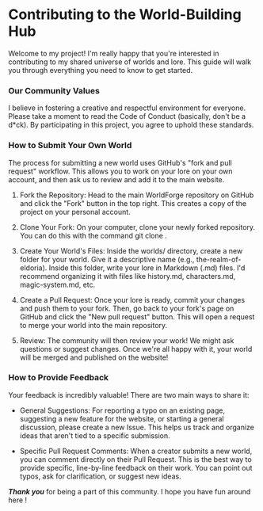 # Contributing to the World-Building Hub

Welcome to my project! I'm really happy that you're interested in contributing to my shared universe of worlds and lore. This guide will walk you through everything you need to know to get started.

### Our Community Values

I believe in fostering a creative and respectful environment for everyone. Please take a moment to read the Code of Conduct (basically, don't be a d*ck). By participating in this project, you agree to uphold these standards.

### How to Submit Your Own World

The process for submitting a new world uses GitHub's "fork and pull request" workflow. This allows you to work on your lore on your own account, and then ask us to review and add it to the main website.

1. Fork the Repository: Head to the main WorldForge repository on GitHub and click the "Fork" button in the top right. This creates a copy of the project on your personal account.

2. Clone Your Fork: On your computer, clone your newly forked repository. You can do this with the command git clone <your-fork-url>.

3. Create Your World's Files: Inside the worlds/ directory, create a new folder for your world. Give it a descriptive name (e.g., the-realm-of-eldoria). Inside this folder, write your lore in Markdown (.md) files. I'd recommend organizing it with files like history.md, characters.md, magic-system.md, etc.

4. Create a Pull Request: Once your lore is ready, commit your changes and push them to your fork. Then, go back to your fork's page on GitHub and click the "New pull request" button. This will open a request to merge your world into the main repository.

5. Review: The community will then review your work! We might ask questions or suggest changes. Once we're all happy with it, your world will be merged and published on the website!

### How to Provide Feedback

Your feedback is incredibly valuable! There are two main ways to share it:

- General Suggestions: For reporting a typo on an existing page, suggesting a new feature for the website, or starting a general discussion, please create a new Issue. This helps us track and organize ideas that aren't tied to a specific submission.

- Specific Pull Request Comments: When a creator submits a new world, you can comment directly on their Pull Request. This is the best way to provide specific, line-by-line feedback on their work. You can point out typos, ask for clarification, or suggest new ideas.

 ***Thank you*** for being a part of this community. I hope you have fun around here !
